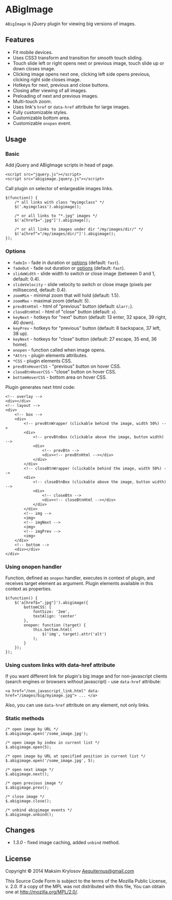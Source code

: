# ABigImage

`ABigImage` is jQuery plugin for viewing big versions of images.

## Features

- Fit mobile devices.
- Uses CSS3 transform and transition for smooth touch sliding.
- Touch slide left or right opens next or previous image, touch slide up or down closes image.
- Clicking image opens next one, clicking left side opens previous, clicking right side closes image.
- Hotkeys for next, previous and close buttons.
- Closing after viewing of all images.
- Preloading of next and previous images.
- Multi-touch zoom.
- Uses link's `href` or `data-href` attribute for large images.
- Fully customizable styles.
- Customizable bottom area.
- Customizable `onopen` event.

## Usage

### Basic

Add jQuery and ABigImage scripts in head of page.

    <script src="jquery.js"></script>
    <script src="abigimage.jquery.js"></script>

Call plugin on selector of enlargeable images links.

    $(function() {
        /* all links with class "myimgclass" */
        $('.myimgclass').abigimage();

        /* or all links to "*.jpg" images */
        $('a[href$=".jpg"]').abigimage();

        /* or all links to images under dir "/my/images/dir/" */
        $('a[href^="/my/images/dir/"]').abigimage();
    });

### Options

- `fadeIn` - fade in duration or [options](http://api.jquery.com/fadein/) (default: `fast`).
- `fadeOut` - fade out duration or [options](http://api.jquery.com/fadeout/) (default: `fast`).
- `slideWidth` - slide width to switch or close image (between 0 and 1, default: 0.4).
- `slideVelocity` - slide velocity to switch or close image (pixels per millisecond, default: 0.4).
- `zoomMin` - minimal zoom that will hold (default: 1.5).
- `zoomMax` - maximal zoom (default: 5).
- `prevBtnHtml` - html of "previous" button (default: `&larr;`).
- `closeBtnHtml` - html of "close" button (default: `x`).
- `keyNext` - hotkeys for "next" button (default: 13 enter, 32 space, 39 right, 40 down).
- `keyPrev` - hotkeys for "previous" button (default: 8 backspace, 37 left, 38 up).
- `keyNext` - hotkeys for "close" button (default: 27 escape, 35 end, 36 home).
- `onopen` - function called when image opens.
- `*Attrs` - plugin elements attributes.
- `*CSS` - plugin elements CSS.
- `prevBtnHoverCSS` - "previous" button on hover CSS.
- `closeBtnHoverCSS` - "close" button on hover CSS.
- `bottomHoverCSS` - bottom area on hover CSS.

Plugin generates next html code:

    <!-- overlay -->
    <div></div>
    <!-- layout -->
    <div>
        <!-- box -->
        <div>
            <!-- prevBtnWrapper (clickable behind the image, width 50%) -->
            <div>
                <!-- prevBtnBox (clickable above the image, button width) -->
                <div>
                    <!-- prevBtn -->
                    <div><!-- prevBtnHtml --></div>
                </div>
            </div>
            <!-- closeBtnWrapper (clickable behind the image, width 50%) -->
            <div>
                <!-- closeBtnBox (clickable above the image, button width) -->
                <div>
                    <!-- closeBtn -->
                    <div><!-- closeBtnHtml --></div>
                </div>
            </div>
            <!-- img -->
            <img>
            <!-- imgNext -->
            <img>
            <!-- imgPrev -->
            <img>
        </div>
        <!-- bottom -->
        <div></div>
    </div>

### Using onopen handler

Function, defined as `onopen` handler, executes in context of plugin, and receives target element as argument. Plugin elements available in this context as properties.

    $(function() {
        $('a[href$=".jpg"]').abigimage({
            bottomCSS: {
                fontSize: '2em',
                textAlign: 'center'
            },
            onopen: function (target) {
                this.bottom.html(
                    $('img', target).attr('alt')
                );
            }
        });
    });

### Using custom links with data-href attribute

If you want different link for plugin's big image and for non-javascript clients (search engines or browsers without javascript) - use `data-href` attribute:

    <a href="/non_javascript_link.html" data-href="/images/big/myimage.jpg"> ... </a>

Also, you can use `data-href` attribute on any element, not only links.

### Static methods

    /* open image by URL */
    $.abigimage.open('/some_image.jpg');

    /* open image by index in current list */
    $.abigimage.open(5);

    /* open image by URL at specified position in current list */
    $.abigimage.open('/some_image.jpg', 5);

    /* open next image */
    $.abigimage.next();

    /* open previous image */
    $.abigimage.prev();

    /* close image */
    $.abigimage.close();

    /* unbind abigimage events */
    $.abigimage.unbind();

## Changes

- *1.3.0* - fixed image caching, added `unbind` method.

## License

Copyright © 2014 Maksim Krylosov <Aequiternus@gmail.com>

This Source Code Form is subject to the terms of the Mozilla Public
License, v. 2.0. If a copy of the MPL was not distributed with this
file, You can obtain one at http://mozilla.org/MPL/2.0/.
